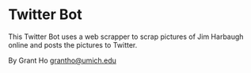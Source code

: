 Twitter Bot
===========================
 This Twitter Bot uses a web scrapper to scrap pictures of Jim Harbaugh online
 and posts the pictures to Twitter. 
 
 By Grant Ho <grantho@umich.edu>
